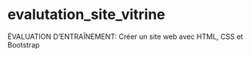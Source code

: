 # evalutation_site_vitrine
ÉVALUATION D’ENTRAÎNEMENT: Créer un site web avec HTML, CSS et Bootstrap
